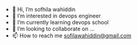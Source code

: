 - 👋 Hi, I’m sofhila wahiddin
- 👀 I’m interested in devops engineer  
- 🌱 I’m currently learning devops  school
- 💞️ I’m looking to collaborate on ...
- 📫 How to reach me sofilawahiddin@gmail.com

<!---
wahidOne/wahidOne is a ✨ special ✨ repository because its `README.md` (this file) appears on your GitHub profile.
You can click the Preview link to take a look at your changes.
--->
